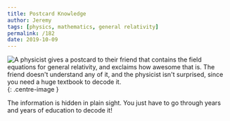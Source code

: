 ```yaml
---
title: Postcard Knowledge
author: Jeremy
tags: [physics, mathematics, general relativity]
permalink: /182
date: 2019-10-09
---
```


![A physicist gives a postcard to their friend that contains the field equations for general relativity, and exclaims how awesome that is. The friend doesn't understand any of it, and the physicist isn't surprised, since you need a huge textbook to decode it.](https://res.cloudinary.com/dh3hm8pb7/image/upload/c_scale,q_auto:best,w_615/v1535842782/Handwaving/Published/PostcardKnowledge.png){: .centre-image }

The information is hidden in plain sight. You just have to go through years and years of education to decode it!
